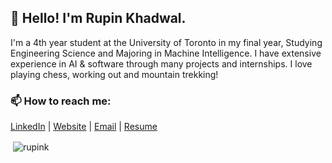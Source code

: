 
## 👋 Hello! I'm Rupin Khadwal.

I'm a 4th year student at the University of Toronto in my final year, Studying Engineering Science and Majoring in Machine Intelligence. I have extensive experience in AI & software through many projects and internships. I love playing chess, working out and mountain trekking!


### 📫 How to reach me: 
[LinkedIn](https://www.linkedin.com/in/rupin-khadwal/ "LinkedIn") | [Website](https://rupink.github.io/ "Website") | [Email](mailto:rupin.khadwal@mail.utoronto.ca "Email") | [Resume](https://rupink.github.io/Rupin_Resume.pdf "Resume") 

<p>&nbsp;<img align="center" src="https://github-readme-stats.vercel.app/api?username=rupink&show_icons=true&locale=en" alt="rupink" /></p>

<!--![](https://komarev.com/ghpvc/?username=rupink)-->
